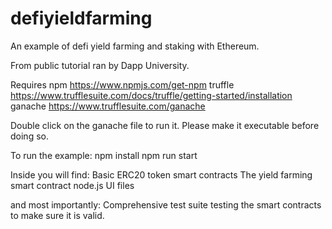 # defiyieldfarming
An example of defi yield farming and staking with Ethereum.

From public tutorial ran by Dapp University.

Requires 
npm https://www.npmjs.com/get-npm
truffle https://www.trufflesuite.com/docs/truffle/getting-started/installation
ganache https://www.trufflesuite.com/ganache

Double click on the ganache file to run it. Please make it executable before doing so.

To run the example:
npm install
npm run start

Inside you will find:
Basic ERC20 token smart contracts
The yield farming smart contract
node.js UI files

and most importantly:
Comprehensive test suite testing the smart contracts to make sure it is valid.
